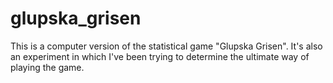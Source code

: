 # glupska_grisen
This is a computer version of the statistical game "Glupska Grisen".
It's also an experiment in which I've been trying to determine the ultimate
way of playing the game.